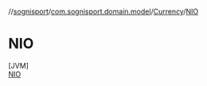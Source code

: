 //[sognisport](../../../../index.md)/[com.sognisport.domain.model](../../index.md)/[Currency](../index.md)/[NIO](index.md)

# NIO

[JVM]\
[NIO](index.md)
